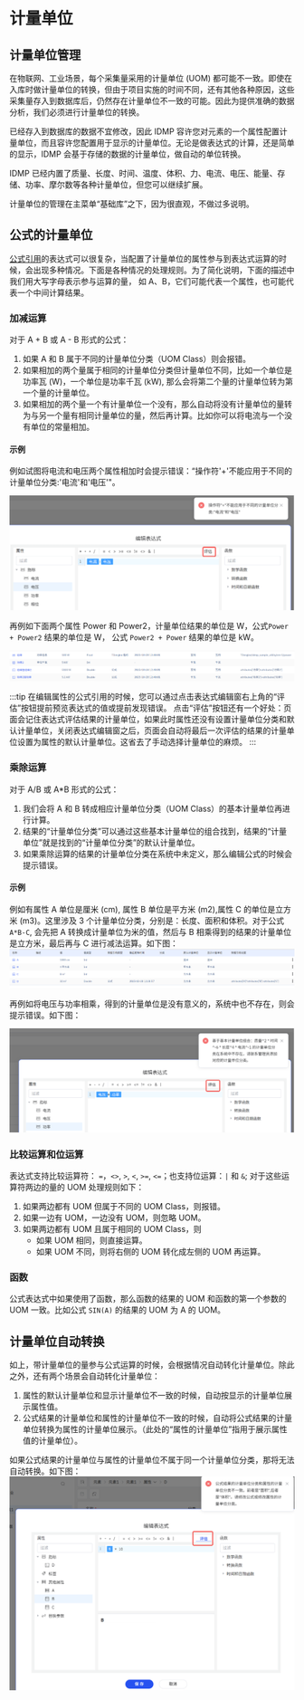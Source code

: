 # 计量单位

## 计量单位管理

在物联网、工业场景，每个采集量采用的计量单位 (UOM) 都可能不一致。即使在入库时做计量单位的转换，但由于项目实施的时间不同，还有其他各种原因，这些采集量存入到数据库后，仍然存在计量单位不一致的可能。因此为提供准确的数据分析，我们必须进行计量单位的转换。

已经存入到数据库的数据不宜修改，因此 IDMP 容许您对元素的一个属性配置计量单位，而且容许您配置用于显示的计量单位。无论是做表达式的计算，还是简单的显示，IDMP 会基于存储的数据的计量单位，做自动的单位转换。

IDMP 已经内置了质量、长度、时间、温度、体积、力、电流、电压、能量、存储、功率、摩尔数等各种计量单位，但您可以继续扩展。

计量单位的管理在主菜单“基础库”之下，因为很直观，不做过多说明。

## 公式的计量单位

[公式引用](../basic/data-model#公式)的表达式可以很复杂，当配置了计量单位的属性参与到表达式运算的时候，会出现多种情况。下面是各种情况的处理规则。为了简化说明，下面的描述中我们用大写字母表示参与运算的量， 如 A、B，它们可能代表一个属性，也可能代表一个中间计算结果。

### 加减运算

对于 A + B 或 A - B 形式的公式：
1. 如果 A 和 B 属于不同的计量单位分类（UOM Class）则会报错。
2. 如果相加的两个量属于相同的计量单位分类但计量单位不同，比如一个单位是功率瓦 (W)，一个单位是功率千瓦 (kW), 那么会将第二个量的计量单位转为第一个量的计量单位。
3. 如果相加的两个量一个有计量单位一个没有，那么自动将没有计量单位的量转为与另一个量有相同计量单位的量，然后再计算。比如你可以将电流与一个没有单位的常量相加。

#### 示例
例如试图将电流和电压两个属性相加时会提示错误：“操作符'+'不能应用于不同的计量单位分类:'电流'和'电压'"。

![formula with uom example 1](./formula_uom.png)

再例如下面两个属性 Power 和 Power2，计量单位结果的单位是 W，公式`Power + Power2` 结果的单位是 W， 公式 `Power2 + Power` 结果的单位是 kW。

![power add power2](./formula_add_power2.png)

:::tip
在编辑属性的公式引用的时候，您可以通过点击表达式编辑窗右上角的“评估”按钮提前预览表达式的值或提前发现错误。
点击“评估”按钮还有一个好处：页面会记住表达式评估结果的计量单位，如果此时属性还没有设置计量单位分类和默认计量单位，关闭表达式编辑窗之后，页面会自动将最后一次评估的结果的计量单位设置为属性的默认计量单位。这省去了手动选择计量单位的麻烦。
:::

### 乘除运算

对于 A/B 或 A*B 形式的公式：
1. 我们会将 A 和 B 转成相应计量单位分类（UOM Class）的基本计量单位再进行计算。
2. 结果的“计量单位分类”可以通过这些基本计量单位的组合找到，结果的“计量单位”就是找到的“计量单位分类”的默认计量单位。
3. 如果乘除运算的结果的计量单位分类在系统中未定义，那么编辑公式的时候会提示错误。

#### 示例
例如有属性 A 单位是厘米 (cm), 属性 B 单位是平方米 (m2),属性 C 的单位是立方米 (m3)。这里涉及 3 个计量单位分类，分别是：长度、面积和体积。对于公式 `A*B-C`, 会先把 A 转换成计量单位为米的值，然后与 B 相乘得到的结果的计量单位是立方米，最后再与 C 进行减法运算。如下图：
![formula A * B -C](./formula_abcd.png)

再例如将电压与功率相乘，得到的计量单位是没有意义的，系统中也不存在，则会提示错误。如下图：

![uom not defined](./uom_not_defined.png)


### 比较运算和位运算

表达式支持比较运算符： `=`，`<>`, `>`, `<`, `>=`, `<=`；也支持位运算：`|` 和 `&`; 对于这些运算符两边的量的 UOM 处理规则如下：
1. 如果两边都有 UOM 但属于不同的 UOM Class，则报错。
2. 如果一边有 UOM，一边没有 UOM，则忽略 UOM。
3. 如果两边都有 UOM 且属于相同的 UOM Class，则
    * 如果 UOM 相同，则直接运算。
    * 如果 UOM 不同，则将右侧的 UOM 转化成左侧的 UOM 再运算。

### 函数

公式表达式中如果使用了函数，那么函数的结果的 UOM 和函数的第一个参数的 UOM 一致。比如公式 `SIN(A)` 的结果的 UOM 为 A 的 UOM。

## 计量单位自动转换

如上，带计量单位的量参与公式运算的时候，会根据情况自动转化计量单位。除此之外，还有两个场景会自动转化计量单位：
1. 属性的默认计量单位和显示计量单位不一致的时候，自动按显示的计量单位展示属性值。
2. 公式结果的计量单位和属性的计量单位不一致的时候，自动将公式结果的计量单位转换为属性的计量单位展示。（此处的“属性的计量单位”指用于展示属性值的计量单位）。

如果公式结果的计量单位与属性的计量单位不属于同一个计量单位分类，那将无法自动转换。如下图：
![result convert error](./result_convert_error.png)
